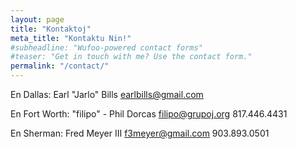 ```yaml
---
layout: page
title: "Kontaktoj"
meta_title: "Kontaktu Nin!"
#subheadline: "Wufoo-powered contact forms"
#teaser: "Get in touch with me? Use the contact form."
permalink: "/contact/"
---
```


En Dallas:
Earl "Jarlo" Bills
earlbills@gmail.com


En Fort Worth:
"filipo" - Phil Dorcas
filipo@grupoj.org
817.446.4431


En Sherman:
Fred Meyer III 
f3meyer@gmail.com
903.893.0501

